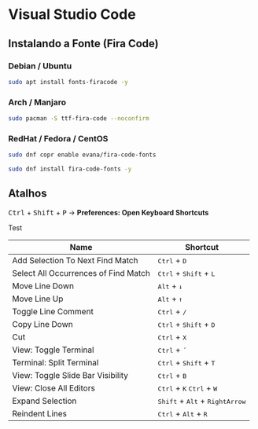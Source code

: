 # Visual Studio Code

## **Instalando a Fonte (Fira Code)**

### Debian / Ubuntu

```bash
sudo apt install fonts-firacode -y
```

### Arch / Manjaro

```bash
sudo pacman -S ttf-fira-code --noconfirm
```

### RedHat / Fedora / CentOS

```bash
sudo dnf copr enable evana/fira-code-fonts

sudo dnf install fira-code-fonts -y
```

## **Atalhos**

<kbd>Ctrl</kbd> + <kbd>Shift</kbd> + <kbd>P</kbd> &rarr; **Preferences: Open Keyboard Shortcuts**

Test

| Name | Shortcut |
|---|---|
| Add Selection To Next Find Match  | <kbd>Ctrl</kbd> + <kbd>D</kbd> | 
| Select All Occurrences of Find Match | <kbd>Ctrl</kbd> + <kbd>Shift</kbd> + <kbd>L</kbd>| 
| Move Line Down | <kbd>Alt</kbd> + <kbd>&darr;</kbd> | 
| Move Line Up | <kbd>Alt</kbd> + <kbd>&uarr;</kbd> |  
| Toggle Line Comment | <kbd>Ctrl</kbd> + <kbd>/</kbd> | 
| Copy Line Down | <kbd>Ctrl</kbd> + <kbd>Shift</kbd> + <kbd>D</kbd> | 
| Cut | <kbd>Ctrl</kbd> + <kbd>X</kbd> | 
| View: Toggle Terminal | <kbd>Ctrl</kbd> + <kbd>´</kbd> | 
| Terminal: Split Terminal | <kbd>Ctrl</kbd> + <kbd>Shift</kbd> + <kbd>T</kbd> | 
| View: Toggle Slide Bar Visibility | <kbd>Ctrl</kbd> + <kbd>B</kbd> | 
| View: Close All Editors | <kbd>Ctrl</kbd> + <kbd>K</kbd> <kbd>Ctrl</kbd> + <kbd>W</kbd> | 
| Expand Selection | <kbd>Shift</kbd> + <kbd>Alt</kbd> + <kbd>RightArrow</kbd> | 
| Reindent Lines | <kbd>Ctrl</kbd> + <kbd>Alt</kbd> + <kbd>R</kbd> | 